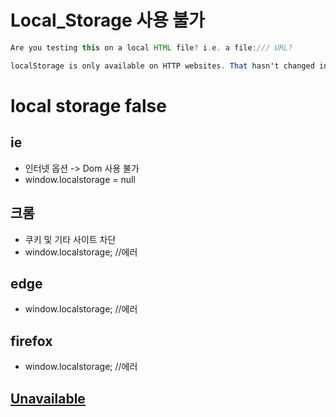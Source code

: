 # Local_Storage 사용 불가
```java
Are you testing this on a local HTML file? i.e. a file:/// URL?

localStorage is only available on HTTP websites. That hasn't changed in IE9 Dev Preview.
```


# local storage false
## ie
* 인터넷 옵션 -> Dom 사용 불가
* window.localstorage = null

## 크롬
* 쿠키 및 기타 사이트 차단
* window.localstorage; //에러


## edge
* window.localstorage; //에러


## firefox
* window.localstorage; //에러


## [Unavailable](https://wiki.almworks.com/display/strcloud/Local+Storage+Unavailable)
